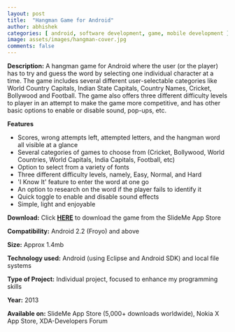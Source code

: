 ```yaml
---
layout: post
title:  "Hangman Game for Android"
author: abhishek
categories: [ android, software development, game, mobile development ]
image: assets/images/hangman-cover.jpg
comments: false
---
```

<strong>Description:</strong> A hangman game for Android where the user (or the player) has to try and guess the word by selecting one individual character at a time. The game includes several different user-selectable categories like World Country Capitals, Indian State Capitals, Country Names, Cricket, Bollywood and Football. The game also offers three different difficulty levels to player in an attempt to make the game more competitive, and has other basic options to enable or disable sound, pop-ups, etc.

<strong>Features</strong>
<ul>
	<li>Scores, wrong attempts left, attempted letters, and the hangman word all visible at a glance</li>
	<li>Several categories of games to choose from (Cricket, Bollywood, World Countries, World Capitals, India Capitals, Football, etc)</li>
	<li>Option to select from a variety of fonts</li>
	<li>Three different difficulty levels, namely, Easy, Normal, and Hard</li>
	<li>'I Know It' feature to enter the word at one go</li>
	<li>An option to research on the word if the player fails to identify it</li>
	<li>Quick toggle to enable and disable sound effects</li>
	<li>Simple, light and enjoyable</li>
</ul>
<strong>Download:</strong> Click <a title="HERE" href="https://goo.gl/vfhZ5E" target="_blank"><strong>HERE</strong></a> to download the game from the SlideMe App Store

<strong>Compatibility:</strong> Android 2.2 (Froyo) and above

<strong>Size:</strong> Approx 1.4mb

<strong>Technology used:</strong> Android (using Eclipse and Android SDK) and local file systems

<strong>Type of Project:</strong> Individual project, focused to enhance my programming skills

<strong>Year:</strong> 2013

<strong>Available on:</strong> SlideMe App Store (5,000+ downloads worldwide), Nokia X App Store, XDA-Developers Forum
